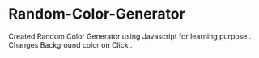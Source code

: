 # Random-Color-Generator
 Created Random Color Generator using Javascript for learning purpose .
 Changes Background color on Click .
